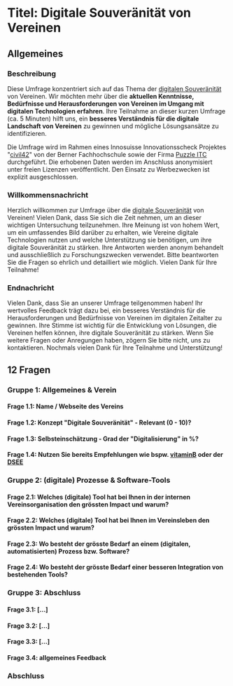 # Titel: Digitale Souveränität von Vereinen 

## Allgemeines

### Beschreibung

Diese Umfrage konzentriert sich auf das Thema der [digitalen Souveränität](https://www.cio.bund.de/Webs/CIO/DE/digitale-loesungen/digitale-souveraenitaet/digitale-souveraenitaet-node.html) von Vereinen. Wir möchten mehr über die **aktuellen Kenntnisse, Bedürfnisse und Herausforderungen von Vereinen im Umgang mit digitalen Technologien erfahren**. Ihre Teilnahme an dieser kurzen Umfrage (ca. 5 Minuten) hilft uns, ein **besseres Verständnis für die digitale Landschaft von Vereinen** zu gewinnen und mögliche Lösungsansätze zu identifizieren.

Die Umfrage wird im Rahmen eines Innosuisse Innovationsscheck Projektes "[civil42](https://github.com/digital-sustainability/civil42)" von der Berner Fachhochschule sowie der Firma [Puzzle ITC](https://www.puzzle.ch) durchgeführt. Die erhobenen Daten werden im Anschluss anonymisiert unter freien Lizenzen veröffentlicht. Den Einsatz zu Werbezwecken ist explizit ausgeschlossen.

### Willkommensnachricht

Herzlich willkommen zur Umfrage über die [digitale Souveränität](https://www.cio.bund.de/Webs/CIO/DE/digitale-loesungen/digitale-souveraenitaet/digitale-souveraenitaet-node.html) von Vereinen! Vielen Dank, dass Sie sich die Zeit nehmen, um an dieser wichtigen Untersuchung teilzunehmen. Ihre Meinung ist von hohem Wert, um ein umfassendes Bild darüber zu erhalten, wie Vereine digitale Technologien nutzen und welche Unterstützung sie benötigen, um ihre digitale Souveränität zu stärken. Ihre Antworten werden anonym behandelt und ausschließlich zu Forschungszwecken verwendet. Bitte beantworten Sie die Fragen so ehrlich und detailliert wie möglich. Vielen Dank für Ihre Teilnahme!

### Endnachricht

Vielen Dank, dass Sie an unserer Umfrage teilgenommen haben! Ihr wertvolles Feedback trägt dazu bei, ein besseres Verständnis für die Herausforderungen und Bedürfnisse von Vereinen im digitalen Zeitalter zu gewinnen. Ihre Stimme ist wichtig für die Entwicklung von Lösungen, die Vereinen helfen können, ihre digitale Souveränität zu stärken. Wenn Sie weitere Fragen oder Anregungen haben, zögern Sie bitte nicht, uns zu kontaktieren. Nochmals vielen Dank für Ihre Teilnahme und Unterstützung!

## 12 Fragen 

### Gruppe 1: Allgemeines & Verein

#### Frage 1.1: Name / Webseite des Vereins

#### Frage 1.2: Konzept "Digitale Souveränität" - Relevant (0 - 10)?

#### Frage 1.3: Selbsteinschätzung - Grad der "Digitalisierung" in %?

#### Frage 1.4: Nutzen Sie bereits Empfehlungen wie bspw. [vitaminB](https://vitamineb.ch/digital/) oder der [DSEE](https://www.deutsche-stiftung-engagement-und-ehrenamt.de/opensource-tools/)

### Gruppe 2: (digitale) Prozesse & Software-Tools

#### Frage 2.1: Welches (digitale) Tool hat bei Ihnen in der internen Vereinsorganisation den grössten Impact und warum?

#### Frage 2.2: Welches (digitale) Tool hat bei Ihnen im Vereinsleben den grössten Impact und warum?

#### Frage 2.3: Wo besteht der grösste Bedarf an einem (digitalen, automatisierten) Prozess bzw. Software?

#### Frage 2.4: Wo besteht der grösste Bedarf einer besseren Integration von bestehenden Tools?

### Gruppe 3: Abschluss

#### Frage 3.1: [...]

#### Frage 3.2: [...]

#### Frage 3.3: [...]

#### Frage 3.4: allgemeines Feedback

### Abschluss
